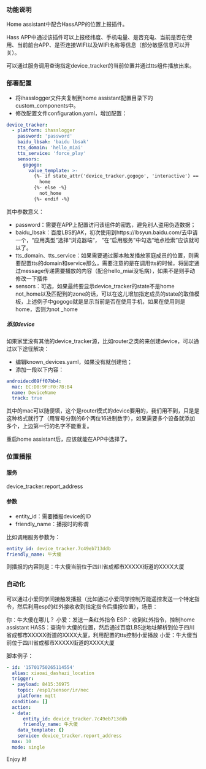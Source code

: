 ### 功能说明

Home assistant中配合HassAPP的位置上报插件。

Hass APP中通过该插件可以上报经纬度、手机电量、是否充电、当前是否在使用、当前前台APP、是否连接WIFI以及WIFI名称等信息（部分敏感信息可以开关）。

可以通过服务调用查询指定device_tracker的当前位置并通过tts组件播放出来。

### 部署配置

* 将ihasslogger文件夹复制到home assistant配置目录下的custom_components中。
* 修改配置文件configuration.yaml，增加配置：

``` yaml
device_tracker: 
  - platform: ihasslogger
    password: 'password'
    baidu_lbsak: 'baidu lbsak'
    tts_domain: 'hello_miai'
    tts_service: 'force_play'
    sensors:
      gogogo:
        value_template: >-
          {%- if state_attr('device_tracker.gogogo', 'interactive') == 'true' -%}
            home
          {%- else -%}
            not_home
          {%- endif -%} 
```

其中参数意义：

* password：需要在APP上配置访问该组件的密匙，避免别人盗用伪造数据；
* baidu_lbsak：百度LBS的AK，初次使用到https://lbsyun.baidu.com/去申请一个，“应用类型”选择“浏览器端“， ”在“启用服务”中勾选“地点检索”应该就可以了。
* tts_domain、tts_service：如果需要通过脚本触发播放家庭成员的位置，则需要配置tts的domain和service那么，需要注意的是在调用tts的时候，将固定通过message传递需要播放的内容（配合hello_miai没毛病），如果不是则手动修改一下插件
* sensors：可选，如果最终要显示device_tracker的state不是home not_home以及匹配到的zone的话，可以在这儿增加指定成员的state的取值模板，上述例子中gogogo就是显示当前是否在使用手机，如果在使用则是home，否则为not _home

##### 添加device

如果家里没有其他的device_tracker源，比如router之类的来创建device，可以通过以下途径解决：

* 编辑known_devices.yaml，如果没有就创建他；
* 添加一段以下内容：

``` yaml
androidecd09ff07bb4:
  mac: EC:D0:9F:F0:7B:B4
  name: DeviceName
  track: true
```

其中的mac可以随便填，这个是router模式的device要用的，我们用不到，只是是这种格式就行了（用冒号分割的6个两位16进制数字），如果需要多个设备就添加多个，上边第一行的名字不能重复。

重启home assistant后，应该就能在APP中选择了。

### 位置播报

#### 服务

device_tracker.report_address

#### 参数

* entity_id：需要播报device的ID
* friendly_name：播报时的称谓

比如调用服务参数为：

``` yaml
entity_id: device_tracker.7c49eb713ddb
friendly_name: 牛大傻
```

则播报的内容则是：牛大傻当前位于四川省成都市XXXXX街道的XXXX大厦

### 自动化

可以通过小爱同学间接触发播报（比如通过小爱同学控制万能遥控发送一个特定指令，然后利用esp的红外接收收到指定指令后播报位置），场景：

你：牛大傻在哪儿？
小爱：发送一条红外指令
ESP：收到红外指令，控制home assistant
HASS：查询牛大傻的位置，然后通过百度LBS逆地址解析到位于四川省成都市XXXXX街道的XXXX大厦，利用配置的tts控制小爱播放
小爱：牛大傻当前位于四川省成都市XXXXX街道的XXXX大厦

脚本例子：

``` yaml
- id: '15701750265114554'
  alias: xiaoai_dashazi_location
  trigger:
  - payload: 8415:36975
    topic: /esp1/sensor/ir/nec
    platform: mqtt
  condition: []
  action:
  - data:
      entity_id: device_tracker.7c49eb713ddb
      friendly_name: 牛大傻
    data_template: {}
    service: device_tracker.report_address
  max: 10
  mode: single
```

 Enjoy it!